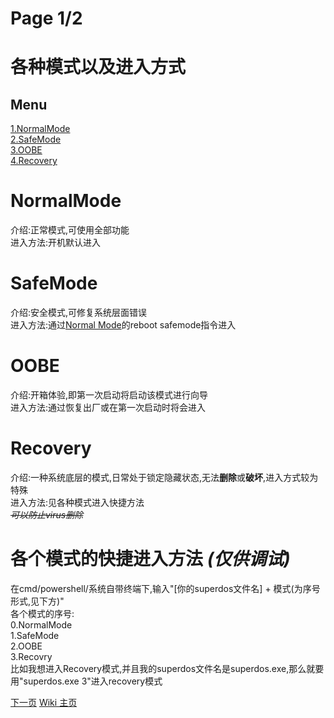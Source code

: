 # Page 1/2

# 各种模式以及进入方式  
## Menu
[1.NormalMode](#NormalMode)  
[2.SafeMode](#SafeMode)  
[3.OOBE](#OOBE)  
[4.Recovery](#Recovery)  

# NormalMode  
介绍:正常模式,可使用全部功能  
进入方法:开机默认进入

# SafeMode  
介绍:安全模式,可修复系统层面错误  
进入方法:通过[Normal Mode](#NormalMode)的reboot safemode指令进入  

# OOBE  
介绍:开箱体验,即第一次启动将启动该模式进行向导  
进入方法:通过恢复出厂或在第一次启动时将会进入  

# Recovery  
介绍:一种系统底层的模式,日常处于锁定隐藏状态,无法**删除**或**破坏**,进入方式较为特殊  
进入方法:见各种模式进入快捷方法  
*~~可以防止virus删除~~*

# 各个模式的快捷进入方法 _(仅供调试)_
在cmd/powershell/系统自带终端下,输入"[你的superdos文件名] + 模式(为序号形式,见下方)"  
各个模式的序号:  
0.NormalMode  
1.SafeMode  
2.OOBE  
3.Recovry  
比如我想进入Recovery模式,并且我的superdos文件名是superdos.exe,那么就要用"superdos.exe 3"进入recovery模式  
  
[下一页](/wiki/errcode) [Wiki 主页](/wiki/index)
